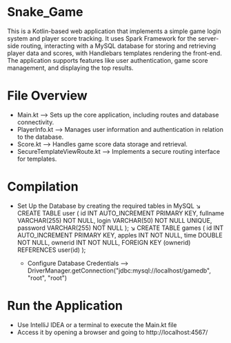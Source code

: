 # Snake_Game

This is a Kotlin-based web application that implements a simple game login system and player score tracking. 
It uses Spark Framework for the server-side routing, interacting with a MySQL database for storing and retrieving player data and scores, with Handlebars templates rendering the front-end. 
The application supports features like user authentication, game score management, and displaying the top results.


# File Overview

- Main.kt --> Sets up the core application, including routes and database connectivity.
- PlayerInfo.kt --> Manages user information and authentication in relation to the database.
- Score.kt --> Handles game score data storage and retrieval.
- SecureTemplateViewRoute.kt --> Implements a secure routing interface for templates.


# Compilation

  * Set Up the Database by creating the required tables in MySQL
    ↘︎
      CREATE TABLE user (
      id INT AUTO_INCREMENT PRIMARY KEY,
      fullname VARCHAR(255) NOT NULL,
      login VARCHAR(50) NOT NULL UNIQUE,
      password VARCHAR(255) NOT NULL
      );
    ↘︎
      CREATE TABLE games (
          id INT AUTO_INCREMENT PRIMARY KEY,
          apples INT NOT NULL,
          time DOUBLE NOT NULL,
          ownerid INT NOT NULL,
          FOREIGN KEY (ownerid) REFERENCES user(id)
      );

    * Configure Database Credentials --> DriverManager.getConnection("jdbc:mysql://localhost/gamedb", "root", "root")

# Run the Application
  - Use IntelliJ IDEA or a terminal to execute the Main.kt file
  - Access it by opening a browser and going to http://localhost:4567/
  
    

  
  
  
